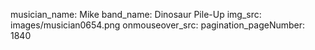musician_name: Mike
band_name: Dinosaur Pile-Up
img_src: images/musician0654.png
onmouseover_src: 
pagination_pageNumber: 1840
